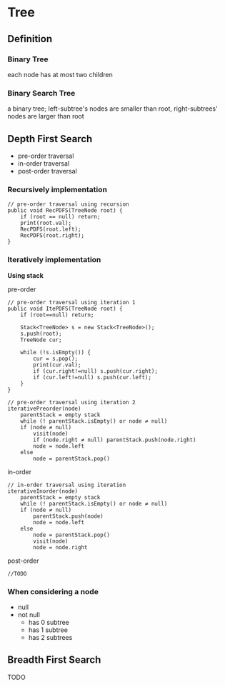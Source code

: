 # Tree #

## Definition ##

### Binary Tree ###
each node has at most two children

### Binary Search Tree ###
a binary tree; left-subtree's nodes are smaller than root, right-subtrees' nodes are larger than root

## Depth First Search ##
* pre-order traversal
* in-order traversal
* post-order traversal

### Recursively implementation ###
	// pre-order traversal using recursion
	public void RecPDFS(TreeNode root) {
		if (root == null) return;
		print(root.val);
		RecPDFS(root.left);
		RecPDFS(root.right);
	}

### Iteratively implementation ###
**Using stack**

pre-order

	// pre-order traversal using iteration 1
    public void ItePDFS(TreeNode root) {
        if (root==null) return;

	    Stack<TreeNode> s = new Stack<TreeNode>();
	    s.push(root);
        TreeNode cur;

	    while (!s.isEmpty()) {
	        cur = s.pop();
		    print(cur.val);
		    if (cur.right!=null) s.push(cur.right);
		    if (cur.left!=null) s.push(cur.left);
	    }
    }

	// pre-order traversal using iteration 2
	iterativePreorder(node)
		parentStack = empty stack
		while (! parentStack.isEmpty() or node ≠ null)
    	if (node ≠ null) 
     		visit(node)
      		if (node.right ≠ null) parentStack.push(node.right)
      		node = node.left
    	else
      		node = parentStack.pop()

in-order

	// in-order traversal using iteration
	iterativeInorder(node)
		parentStack = empty stack
		while (! parentStack.isEmpty() or node ≠ null)
    	if (node ≠ null)
      		parentStack.push(node)
      		node = node.left
		else
      		node = parentStack.pop()
      		visit(node)
      		node = node.right

post-order

	//TODO

### When considering a node ###
* null
* not null
	* has 0 subtree
	* has 1 subtree
	* has 2 subtrees

## Breadth First Search ##
TODO
